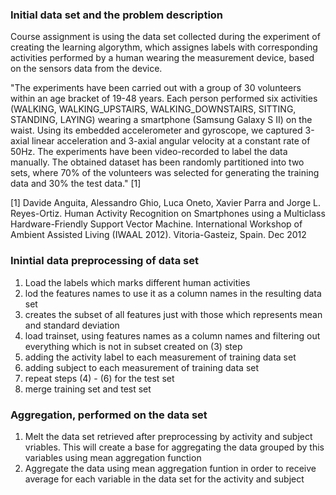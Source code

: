 ### Initial data set and the problem description

Course assignment is using the data set collected during the experiment of creating the learning algorythm, which assignes labels with corresponding activities performed by a human wearing the measurement device, based on the sensors data from the device.

"The experiments have been carried out with a group of 30 volunteers within an age bracket of 19-48 years. Each person performed six activities (WALKING, WALKING_UPSTAIRS, WALKING_DOWNSTAIRS, SITTING, STANDING, LAYING) wearing a smartphone (Samsung Galaxy S II) on the waist. Using its embedded accelerometer and gyroscope, we captured 3-axial linear acceleration and 3-axial angular velocity at a constant rate of 50Hz. The experiments have been video-recorded to label the data manually. The obtained dataset has been randomly partitioned into two sets, where 70% of the volunteers was selected for generating the training data and 30% the test data." [1]

[1] Davide Anguita, Alessandro Ghio, Luca Oneto, Xavier Parra and Jorge L. Reyes-Ortiz. Human Activity Recognition on Smartphones using a Multiclass Hardware-Friendly Support Vector Machine. International Workshop of Ambient Assisted Living (IWAAL 2012). Vitoria-Gasteiz, Spain. Dec 2012

### Inintial data preprocessing of data set
1. Load the labels which marks different human activities
2. lod the features names to use it as a column names in the resulting data set
3. creates the subset of all features just with those which represents mean and standard deviation
4. load trainset, using features names as a column names and filtering out everything which is not in subset created on (3) step
5. adding the activity label to each measurement of training data set
6. adding subject to each measurement of training data set
7. repeat steps (4) - (6) for the test set
8. merge training set and test set

### Aggregation, performed on the data set
1. Melt the data set retrieved after preprocessing by activity and subject vriables. This will create a base for aggregating the data grouped by this variables using mean aggregation function
2. Aggregate the data using mean aggregation funtion in order to receive average for each variable in the data set for the activity and subject
